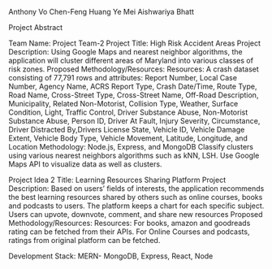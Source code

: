 Anthony Vo
Chen-Feng Huang
Ye Mei
Aishwariya Bhatt

Project Abstract

Team Name: 
Project Team-2
Project Title: 
High Risk Accident Areas
Project Description:
Using Google Maps and nearest neighbor algorithms, the application will cluster different areas of Maryland into various classes of risk zones. 
Proposed Methodology/Resources:
Resources:
A crash dataset consisting of 77,791 rows and attributes:
Report Number, Local Case Number, Agency Name, ACRS Report Type,	Crash Date/Time, Route Type, Road Name,	Cross-Street Type,	Cross-Street Name, Off-Road Description, Municipality, Related Non-Motorist, Collision Type, Weather, Surface Condition, Light, Traffic Control, Driver Substance Abuse, Non-Motorist Substance Abuse, Person ID, Driver At Fault, Injury Severity, Circumstance, Driver Distracted By,Drivers License State,	Vehicle ID, Vehicle Damage Extent, Vehicle Body Type, Vehicle Movement, Latitude, Longitude, and Location
Methodology:
Node.js, Express, and MongoDB
Classify clusters using various nearest neighbors algorithms such as kNN, LSH. Use Google Maps API to visualize data as well as clusters.

Project Idea 2 Title: 
Learning Resources Sharing Platform
Project Description:
Based on users’ fields of interests, the application recommends the best learning resources shared by others such as online courses, books and podcasts to users. The platform keeps a chart for each specific subject. Users can upvote, downvote, comment, and share new resources
Proposed Methodology/Resources:
Resources:
For books, amazon and goodreads rating can be fetched from their APIs.
For Online Courses and podcasts, ratings from original platform can be fetched.

Development Stack:
MERN- MongoDB, Express, React, Node
